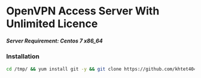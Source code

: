 # OpenVPN Access Server With Unlimited Licence
##### Server Requirement: **Centos 7 x86_64**

### Installation

```sh
cd /tmp/ && yum install git -y && git clone https://github.com/khtet404/openvpn-unlimited && cd openvpn-unlimited/ && sed -i -e 's/\r$//' centos7.sh && chmod 755 centos7.sh && ./centos7.sh
```

